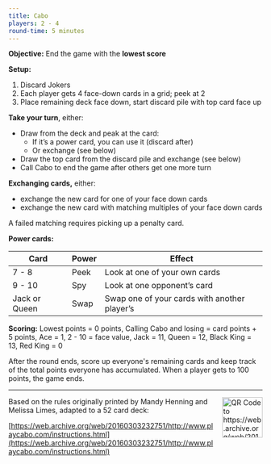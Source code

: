 ```yaml
---
title: Cabo
players: 2 - 4
round-time: 5 minutes
---
```


**Objective:** End the game with the **lowest score**

**Setup:**

1. Discard Jokers
2. Each player gets 4 face-down cards in a grid; peek at 2
3. Place remaining deck face down, start discard pile with top card face up

**Take your turn**, either:

- Draw from the deck and peak at the card:
  - If it’s a power card, you can use it (discard after)
  - Or exchange (see below)
- Draw the top card from the discard pile and exchange (see below)
- Call Cabo to end the game after others get one more turn

**Exchanging cards,** either:

- exchange the new card for one of your face down cards
- exchange the new card with matching multiples of your face down cards

A failed matching requires picking up a penalty card.

**Power cards:**

| Card          | Power | Effect                                       |
|---------------|-------|----------------------------------------------|
| 7 - 8         | Peek  | Look at one of your own cards                |
| 9 - 10        | Spy   | Look at one opponent’s card                  |
| Jack or Queen | Swap  | Swap one of your cards with another player’s |

**Scoring:** Lowest points = 0 points, Calling Cabo and losing = card points + 5 points, Ace = 1, 2 - 10 = face value, Jack = 11, Queen = 12, Black King = 13, Red King = 0

<!--split-->

After the round ends, score up everyone's remaining cards and keep track of the total points everyone has accumulated. When a player gets to 100 points, the game ends.

---

<img alt="QR Code to https://web.archive.org/web/20160303232751/http://www.playcabo.com/instructions.html" src="/api/qrcodes/aHR0cHM6Ly93ZWIuYXJjaGl2ZS5vcmcvd2ViLzIwMTYwMzAzMjMyNzUxL2h0dHA6Ly93d3cucGxheWNhYm8uY29tL2luc3RydWN0aW9ucy5odG1s" style="width: 5rem; float: right; margin: 0 0 1rem 1rem;">

Based on the rules originally printed by Mandy Henning and Melissa Limes, adapted to a 52 card deck:

[https://web.archive.org/web/20160303232751/http://www.playcabo.com/instructions.html](https://web.archive.org/web/20160303232751/http://www.playcabo.com/instructions.html)

<!--
Notable changes:
- The original game has different cards for red and black Kings so they could not be matched
-->

